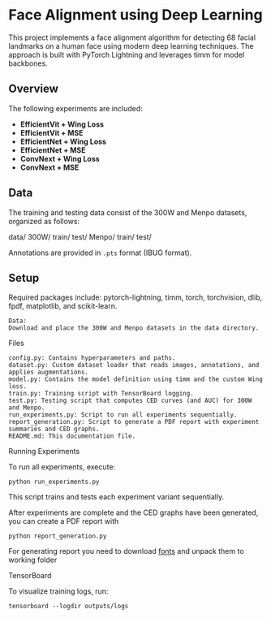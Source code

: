 # Face Alignment using Deep Learning

This project implements a face alignment algorithm for detecting 68 facial landmarks on a human face using modern deep learning techniques. The approach is built with PyTorch Lightning and leverages timm for model backbones.

## Overview

The following experiments are included:
- **EfficientVit + Wing Loss**
- **EfficientVit + MSE**
- **EfficientNet + Wing Loss**
- **EfficientNet + MSE**
- **ConvNext + Wing Loss**
- **ConvNext + MSE**

## Data

The training and testing data consist of the 300W and Menpo datasets, organized as follows:

data/ 300W/ train/ test/ Menpo/ train/ test/


Annotations are provided in `.pts` format (IBUG format).

## Setup

Required packages include: pytorch-lightning, timm, torch, torchvision, dlib, fpdf, matplotlib, and scikit-learn.

    Data:
    Download and place the 300W and Menpo datasets in the data directory.

Files

    config.py: Contains hyperparameters and paths.
    dataset.py: Custom dataset loader that reads images, annotations, and applies augmentations.
    model.py: Contains the model definition using timm and the custom Wing loss.
    train.py: Training script with TensorBoard logging.
    test.py: Testing script that computes CED curves (and AUC) for 300W and Menpo.
    run_experiments.py: Script to run all experiments sequentially.
    report_generation.py: Script to generate a PDF report with experiment summaries and CED graphs.
    README.md: This documentation file.

Running Experiments

To run all experiments, execute:

    python run_experiments.py

This script trains and tests each experiment variant sequentially.

After experiments are complete and the CED graphs have been generated, you can create a PDF report with

    python report_generation.py

For generating report you need to download [fonts](https://fonts-online.ru/fonts/dejavu-sans/download) and unpack them to working folder

TensorBoard

To visualize training logs, run:

    tensorboard --logdir outputs/logs